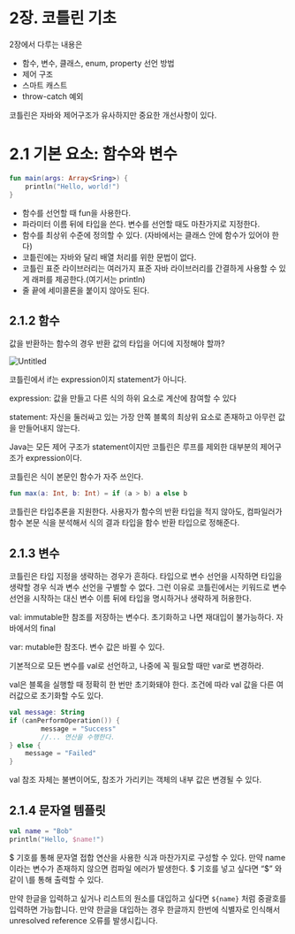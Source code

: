 # 2장. 코틀린 기초

2장에서 다루는 내용은

- 함수, 변수, 클래스, enum, property 선언 방법
- 제어 구조
- 스마트 캐스트
- throw-catch 예외

코틀린은 자바와 제어구조가 유사하지만 중요한 개선사항이 있다.

# 2.1 기본 요소: 함수와 변수

```kotlin
fun main(args: Array<Sring>) {
    println("Hello, world!")
}
```

- 함수를 선언할 때 fun을 사용한다.
- 파라미터 이름 뒤에 타입을 쓴다. 변수를 선언할 때도 마찬가지로 지정한다.
- 함수를 최상위 수준에 정의할 수 있다. (자바에서는 클래스 안에 함수가 있어야 한다)
- 코틑린에는 자바와 달리 배열 처리를 위한 문법이 없다.
- 코틀린 표준 라이브러리는 여러가지 표준 자바 라이브러리를 간결하게 사용할 수 있게 래퍼를 제공한다.(여기서는 println)
- 줄 끝에 세미콜론을 붙이지 않아도 된다.

## 2.1.2 함수

값을 반환하는 함수의 경우 반환 값의 타입을 어디에 지정해야 할까?

![Untitled](https://s3-us-west-2.amazonaws.com/secure.notion-static.com/eb82a3f1-3ec0-4d8c-8c13-416e19938f2c/Untitled.png)

코틀린에서 if는 expression이지 statement가 아니다.

expression: 값을 만들고 다른 식의 하위 요소로 계산에 참여할 수 있다

statement: 자신을 둘러싸고 있는 가장 안쪽 블록의 최상위 요소로 존재하고 아무런 값을 만들어내지 않는다.

Java는 모든 제어 구조가 statement이지만 코틀린은 루프를 제외한 대부분의 제어구조가 expression이다.

코틀린은 식이 본문인 함수가 자주 쓰인다.

```kotlin
fun max(a: Int, b: Int) = if (a > b) a else b
```

코틀린은 타입추론을 지원한다. 사용자가 함수의 반환 타입을 적지 않아도, 컴파일러가 함수 본문 식을 분석해서 식의 결과 타입을 함수 반환 타입으로 정해준다.

## 2.1.3 변수

코틀린은 타입 지정을 생략하는 경우가 흔하다. 타입으로 변수 선언을 시작하면 타입을 생략할 경우 식과 변수 선언을 구별할 수 없다. 그런 이유로 코틀린에서는 키워드로 변수 선언을 시작하는 대신 변수 이름 뒤에 타입을 명시하거나 생략하게 허용한다.

val: immutable한 참조를 저장하는 변수다. 초기화하고 나면 재대입이 불가능하다. 자바에서의 final

var: mutable한 참조다. 변수 값은 바뀔 수 있다.

기본적으로 모든 변수를 val로 선언하고, 나중에 꼭 필요할 때만 var로 변경하라.

val은 블록을 실행할 때 정확히 한 번만 초기화돼야 한다. 조건에 따라 val 값을 다른 여러값으로 초기화할 수도 있다.

```kotlin
val message: String
if (canPerformOperation()) {
		message = "Success"
		//... 연산을 수행한다. 
} else {
	message = "Failed"
}
```

val 참조 자체는 불변이어도, 참조가 가리키는 객체의 내부 값은 변경될 수 있다.

## 2.1.4 문자열 템플릿

```kotlin
val name = "Bob"
println("Hello, $name!")
```

$ 기호를 통해 문자열 접합 연산을 사용한 식과 마찬가지로 구성할 수 있다. 만약 name이라는 변수가 존재하지 않으면 컴파일 에러가 발생한다. $ 기호를 넣고 싶다면 “\$” 와 같이 \를 통해 출력할 수 있다.

만약 한글을 입력하고 싶거나 리스트의 원소를 대입하고 싶다면 `${name}` 처럼 중괄호를 입력하면 가능합니다. 만약 한글을 대입하는 경우 한글까지 한번에 식별자로 인식해서 unresolved reference 오류를 발생시킵니다.